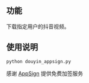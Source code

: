 ## 功能

下载指定用户的抖音视频。



## 使用说明

	python douyin_appsign.py

感谢 [AppSign](https://github.com/AppSign/douyin) 提供免费加签服务
